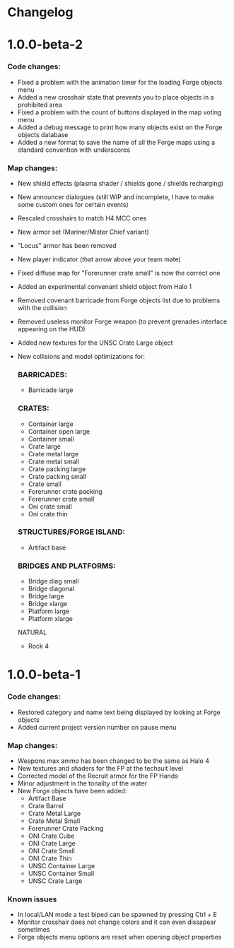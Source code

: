 # Changelog

# 1.0.0-beta-2

### Code changes:
- Fixed a problem with the animation timer for the loading Forge objects menu
- Added a new crosshair state that prevents you to place objects in a prohibited area
- Fixed a problem with the count of buttons displayed in the map voting menu
- Added a debug message to print how many objects exist on the Forge objects database
- Added a new format to save the name of all the Forge maps using a standard convention with underscores

### Map changes:
- New shield effects (plasma shader / shields gone / shields recharging)
- New announcer dialogues (still WIP and incomplete, I have to make some custom ones for certain events)
- Rescaled crosshairs to match H4 MCC ones
- New armor set (Mariner/Mister Chief variant)
- "Locus" armor has been removed
- New player indicator (that arrow above your team mate)
- Fixed diffuse map for "Forerunner crate small" is now the correct one
- Added an experimental convenant shield object from Halo 1
- Removed covenant barricade from Forge objects list due to problems with the collision
- Removed useless monitor Forge weapon (to prevent grenades interface appearing on the HUD)
- Added new textures for the UNSC Crate Large object
- New collisions and model optimizations for:
  ### BARRICADES:
  - Barricade large

  ### CRATES:
  - Container large
  - Container open large
  - Container small
  - Crate large
  - Crate metal large
  - Crate metal small
  - Crate packing large
  - Crate packing small
  - Crate small
  - Forerunner crate packing
  - Forerunner crate small
  - Oni crate small
  - Oni crate thin

  ### STRUCTURES/FORGE ISLAND:
  - Artifact base

  ### BRIDGES AND PLATFORMS:
  - Bridge diag small
  - Bridge diagonal
  - Bridge large
  - Bridge xlarge
  - Platform large
  - Platform xlarge

  NATURAL
  - Rock 4

# 1.0.0-beta-1

### Code changes:
- Restored category and name text being displayed by looking at Forge objects
- Added current project version number on pause menu

### Map changes:
- Weapons max ammo has been changed to be the same as Halo 4
- New textures and shaders for the FP at the techsuit level
- Corrected model of the Recruit armor for the FP Hands
- Minor adjustment in the tonality of the water
- New Forge objects have been added:
  - Artifact Base
  - Crate Barrel
  - Crate Metal Large
  - Crate Metal Small
  - Forerunner Crate Packing
  - ONI Crate Cube
  - ONI Crate Large
  - ONI Crate Small
  - ONI Crate Thin
  - UNSC Container Large
  - UNSC Container Small
  - UNSC Crate Large

### Known issues
- In local/LAN mode a test biped can be spawned by pressing Ctrl + E
- Monitor crosshair does not change colors and it can even dissapear sometimes
- Forge objects menu options are reset when opening object properties
